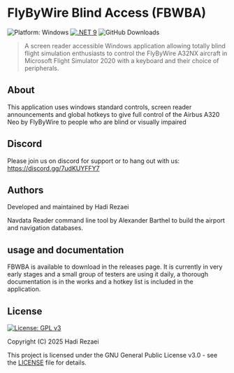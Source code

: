 # FlyByWire Blind Access (FBWBA)
![Platform: Windows](https://img.shields.io/badge/platform-Windows-blue.svg)
[![.NET 9](https://img.shields.io/badge/.NET-9-512BD4.svg)](https://dotnet.microsoft.com/download/dotnet/9.0)
![GitHub Downloads](https://img.shields.io/github/downloads/oasis1701/FlyByWire-Blind-Access/total.svg)

> A screen reader accessible Windows application allowing totally blind flight simulation enthusiasts to control the FlyByWire A32NX aircraft in Microsoft Flight Simulator 2020 with a keyboard and their choice of peripherals.

## About

This application uses windows standard controls, screen reader announcements and global hotkeys to give full control of the Airbus A320 Neo by FlyByWire to people who are blind or visually impaired

## Discord
Please join us on discord for support or to hang out with us:
https://discord.gg/7udKUYFFY7

## Authors
Developed and  maintained by Hadi Rezaei

Navdata Reader command line tool by Alexander Barthel to build the airport and navigation databases.

## usage and documentation
FBWBA is available to download in the releases page. It is currently in very early stages and a small group of testers are using it daily, a thorough documentation is in the works and a hotkey list is included in the application.


## License

[![License: GPL v3](https://img.shields.io/badge/License-GPLv3-blue.svg)](https://www.gnu.org/licenses/gpl-3.0)

Copyright (C) 2025 Hadi Rezaei

This project is licensed under the GNU General Public License v3.0 - see the [LICENSE](LICENSE) file for details.